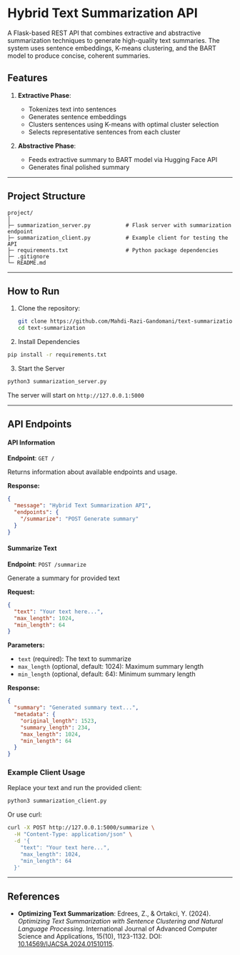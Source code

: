# Hybrid Text Summarization API

A Flask-based REST API that combines extractive and abstractive summarization techniques to generate high-quality text summaries. The system uses sentence embeddings, K-means clustering, and the BART model to produce concise, coherent summaries.

## Features

1. **Extractive Phase**: 
   - Tokenizes text into sentences
   - Generates sentence embeddings
   - Clusters sentences using K-means with optimal cluster selection
   - Selects representative sentences from each cluster

2. **Abstractive Phase**:
   - Feeds extractive summary to BART model via Hugging Face API
   - Generates final polished summary

---

## Project Structure

```
project/
│
├─ summarization_server.py           # Flask server with summarization endpoint
├─ summarization_client.py           # Example client for testing the API
├─ requirements.txt                  # Python package dependencies
├─ .gitignore  
└─ README.md
```
---

## How to Run

1. Clone the repository:
   ```bash
   git clone https://github.com/Mahdi-Razi-Gandomani/text-summarization.git
   cd text-summarization

2. Install Dependencies

  ```bash
  pip install -r requirements.txt
  ```

3. Start the Server

  ```bash
  python3 summarization_server.py
  ```

The server will start on `http://127.0.0.1:5000`

---

## API Endpoints

#### API Information
**Endpoint**: `GET /`

Returns information about available endpoints and usage.

**Response:**
```json
{
  "message": "Hybrid Text Summarization API",
  "endpoints": {
    "/summarize": "POST Generate summary"
  }
}
```

#### Summarize Text
**Endpoint**: `POST /summarize`

Generate a summary for provided text

**Request:**
```json
{
  "text": "Your text here...",
  "max_length": 1024,
  "min_length": 64
}
```

**Parameters:**
- `text` (required): The text to summarize
- `max_length` (optional, default: 1024): Maximum summary length
- `min_length` (optional, default: 64): Minimum summary length

**Response:**
```json
{
  "summary": "Generated summary text...",
  "metadata": {
    "original_length": 1523,
    "summary_length": 234,
    "max_length": 1024,
    "min_length": 64
  }
}
```

### Example Client Usage

Replace your text and run the provided client:

```bash
python3 summarization_client.py
```

Or use curl:

```bash
curl -X POST http://127.0.0.1:5000/summarize \
  -H "Content-Type: application/json" \
  -d '{
    "text": "Your text here...",
    "max_length": 1024,
    "min_length": 64
  }'
```

---

## References

- **Optimizing Text Summarization**: Edrees, Z., & Ortakci, Y. (2024). *Optimizing Text Summarization with Sentence Clustering and Natural Language Processing*. International Journal of Advanced Computer Science and Applications, 15(10), 1123-1132. DOI: [10.14569/IJACSA.2024.01510115](https://doi.org/10.14569/IJACSA.2024.01510115).
